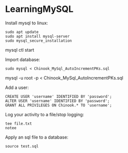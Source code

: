 # LearningMySQL

Install mysql to linux:
```
sudo apt update
sudo apt install mysql-server
sudo mysql_secure_installation
```

mysql ctl start

Import database:
```
sudo mysql < Chinook_MySql_AutoIncrementPKs.sql
```

mysql -u root -p < Chinook_MySql_AutoIncrementPKs.sql

Add a user:
```
CREATE USER 'username' IDENTIFIED BY 'password';
ALTER USER 'username' IDENTIFIED BY 'password';
GRANT ALL PRIVILEGES ON Chinook.* TO 'username';
```

Log your activity to a file/stop logging:
```
tee file.txt
notee
```

Apply an sql file to a database:
```
source test.sql
```